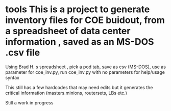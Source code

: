 # tools This is a project to generate inventory files for COE buidout, from a spreadsheet of data center information , saved as an MS-DOS .csv file

Using Brad H. s spreadsheet , pick a pod tab, save as csv (MS-DOS), use as parameter for coe_inv.py, run coe_inv.py with no parameters for help/usage syntax

This still has a few hardcodes that may need edits but it generates the critical information (masters.minions, routersets, LBs etc.)

Still a work in progress

